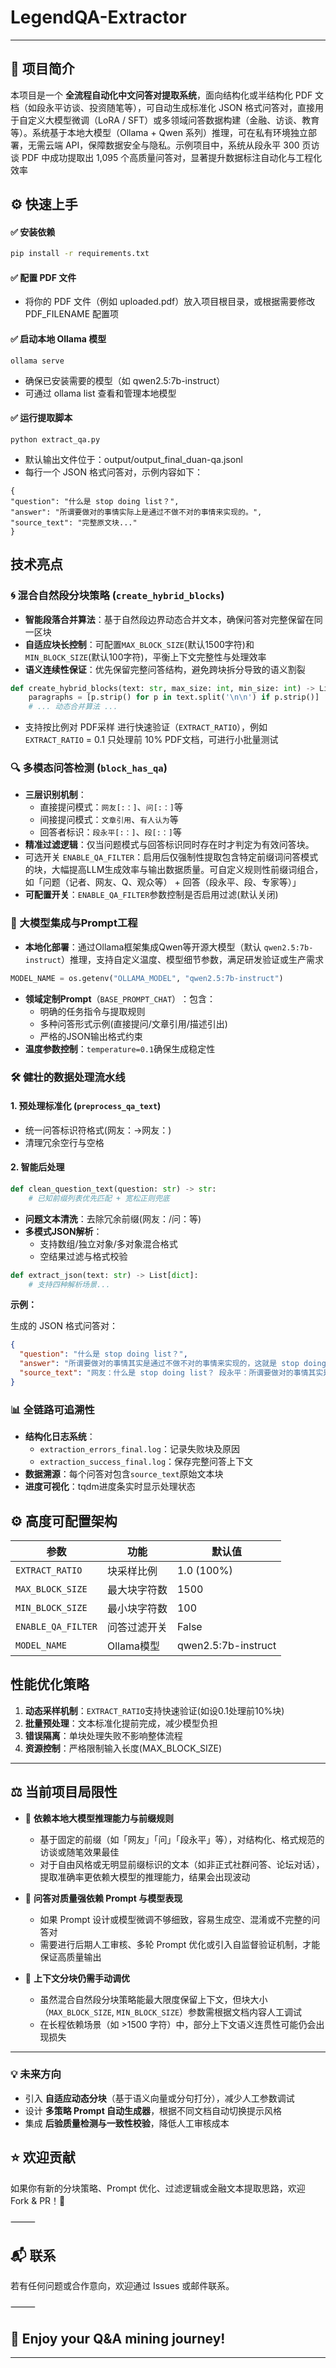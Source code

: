 # ​**LegendQA-Extractor**

---

## 🧩 项目简介

本项目是一个 **全流程自动化中文问答对提取系统**，面向结构化或半结构化 PDF 文档（如段永平访谈、投资随笔等），可自动生成标准化 JSON 格式问答对，直接用于自定义大模型微调（LoRA / SFT）或多领域问答数据构建（金融、访谈、教育等）。系统基于本地大模型（Ollama + Qwen 系列）推理，可在私有环境独立部署，无需云端 API，保障数据安全与隐私。示例项目中，系统从段永平 300 页访谈 PDF 中成功提取出 1,095 个高质量问答对，显著提升数据标注自动化与工程化效率

## ⚙️ 快速上手

#### ✅ 安装依赖
```bash
pip install -r requirements.txt
```
#### **✅ 配置 PDF 文件**
- 将你的 PDF 文件（例如 uploaded.pdf）放入项目根目录，或根据需要修改 PDF_FILENAME 配置项
#### **✅ 启动本地 Ollama 模型**
```
ollama serve
```
- 确保已安装需要的模型（如 qwen2.5:7b-instruct）
- 可通过 ollama list 查看和管理本地模型

#### **✅ 运行提取脚本**
```
python extract_qa.py
```
- 默认输出文件位于：output/output_final_duan-qa.jsonl
- 每行一个 JSON 格式问答对，示例内容如下：
```
{
"question": "什么是 stop doing list？",
"answer": "所谓要做对的事情实际上是通过不做不对的事情来实现的。",
"source_text": "完整原文块..."
}
```

## 技术亮点

### 🌀 混合自然段分块策略 (`create_hybrid_blocks`)
- ​**智能段落合并算法**​：基于自然段边界动态合并文本，确保问答对完整保留在同一区块
- ​**自适应块长控制**​：可配置`MAX_BLOCK_SIZE`(默认1500字符)和`MIN_BLOCK_SIZE`(默认100字符)，平衡上下文完整性与处理效率
- ​**语义连续性保证**​：优先保留完整问答结构，避免跨块拆分导致的语义割裂
```python
def create_hybrid_blocks(text: str, max_size: int, min_size: int) -> List[str]:
    paragraphs = [p.strip() for p in text.split('\n\n') if p.strip()]
    # ... 动态合并算法 ...
````
- 支持按比例对 PDF采样 进行快速验证（`EXTRACT_RATIO`），例如`EXTRACT_RATIO` = 0.1 只处理前 10% PDF文档，可进行小批量测试
  
### 🔍 多模态问答检测 (`block_has_qa`)

- ​**三层识别机制**​：
    - 直接提问模式：`网友[:：]`、`问[:：]`等
    - 间接提问模式：`文章引用`、`有人认为`等
    - 回答者标识：`段永平[:：]`、`段[:：]`等
- ​**精准过滤逻辑**​：仅当问题模式与回答标识同时存在时才判定为有效问答块。
- 可选开关 `ENABLE_QA_FILTER`：启用后仅强制性提取包含特定前缀词问答模式的块，大幅提高LLM生成效率与输出数据质量。可自定义规则性前缀词组合，如「问题（记者、网友、Q、观众等） + 回答（段永平、段、专家等）」
- ​**可配置开关**​：`ENABLE_QA_FILTER`参数控制是否启用过滤(默认关闭)

### 🤖 大模型集成与Prompt工程

- ​**本地化部署**​：通过Ollama框架集成Qwen等开源大模型（默认 `qwen2.5:7b-instruct`）推理，支持自定义温度、模型细节参数，满足研发验证或生产需求

```python
MODEL_NAME = os.getenv("OLLAMA_MODEL", "qwen2.5:7b-instruct")
```

- ​**领域定制Prompt**（`BASE_PROMPT_CHAT`）​：包含：
    - 明确的任务指令与提取规则
    - 多种问答形式示例(直接提问/文章引用/描述引出)
    - 严格的JSON输出格式约束
- ​**温度参数控制**​：`temperature=0.1`确保生成稳定性



###  🛠️ 健壮的数据处理流水线

#### 1. 预处理标准化 (`preprocess_qa_text`)

- 统一问答标识符格式(网友：→网友：)
- 清理冗余空行与空格

#### 2. 智能后处理

```python
def clean_question_text(question: str) -> str:
    # 已知前缀列表优先匹配 + 宽松正则兜底
```

- ​**问题文本清洗**​：去除冗余前缀(网友：/问：等)
- ​**多模式JSON解析**​：
    - 支持数组/独立对象/多对象混合格式
    - 空结果过滤与格式校验

```python
def extract_json(text: str) -> List[dict]:
    # 支持四种解析场景...
```
**示例：**

生成的 JSON 格式问答对：

```json
{
  "question": "什么是 stop doing list？",
  "answer": "所谓要做对的事情其实是通过不做不对的事情来实现的，这就是 stop doing list 的核心。",
  "source_text": "网友：什么是 stop doing list？ 段永平：所谓要做对的事情其实是通过不做不对的事情来实现的，这就是 stop doing list 的核心。"
}
```
### 📊 全链路可追溯性

- ​**结构化日志系统**​：
    - `extraction_errors_final.log`：记录失败块及原因
    - `extraction_success_final.log`：保存完整问答上下文
- ​**数据溯源**​：每个问答对包含`source_text`原始文本块
- ​**进度可视化**​：tqdm进度条实时显示处理状态

##  ⚙️ 高度可配置架构

| 参数                 | 功能       | 默认值                 |
| ------------------ | -------- | ------------------- |
| `EXTRACT_RATIO`    | 块采样比例    | 1.0 (100%)          |
| `MAX_BLOCK_SIZE`   | 最大块字符数   | 1500                |
| `MIN_BLOCK_SIZE`   | 最小块字符数   | 100                 |
| `ENABLE_QA_FILTER` | 问答过滤开关   | False               |
| `MODEL_NAME`       | Ollama模型 | qwen2.5:7b-instruct |

## 性能优化策略

1. ​**动态采样机制**​：`EXTRACT_RATIO`支持快速验证(如设0.1处理前10%块)
2. ​**批量预处理**​：文本标准化提前完成，减少模型负担
3. ​**错误隔离**​：单块处理失败不影响整体流程
4. ​**资源控制**​：严格限制输入长度(MAX_BLOCK_SIZE)


---


## ⚖️ 当前项目局限性

- 🔎 **依赖本地大模型推理能力与前缀规则**
  - 基于固定的前缀（如「网友」「问」「段永平」等），对结构化、格式规范的访谈或随笔效果最佳
  - 对于自由风格或无明显前缀标识的文本（如非正式社群问答、论坛对话），提取准确率更依赖大模型的推理能力，结果会出现波动

- 💬 **问答对质量强依赖 Prompt 与模型表现**
  - 如果 Prompt 设计或模型微调不够细致，容易生成空、混淆或不完整的问答对
  - 需要进行后期人工审核、多轮 Prompt 优化或引入自监督验证机制，才能保证高质量输出

- 📄 **上下文分块仍需手动调优**
  - 虽然混合自然段分块策略能最大限度保留上下文，但块大小（`MAX_BLOCK_SIZE`, `MIN_BLOCK_SIZE`）参数需根据文档内容人工调试
  - 在长程依赖场景（如 >1500 字符）中，部分上下文语义连贯性可能仍会出现损失

---

### 💡 未来方向

- 引入 **自适应动态分块**（基于语义向量或分句打分），减少人工参数调试
- 设计 **多策略 Prompt 自动生成器**，根据不同文档自动切换提示风格
- 集成 **后验质量检测与一致性校验**，降低人工审核成本

##  ⭐️ 欢迎贡献

如果你有新的分块策略、Prompt 优化、过滤逻辑或金融文本提取思路，欢迎 Fork & PR！👏

⸻

##  📬 联系

若有任何问题或合作意向，欢迎通过 Issues 或邮件联系。

⸻

##  💬 Enjoy your Q&A mining journey!

---


